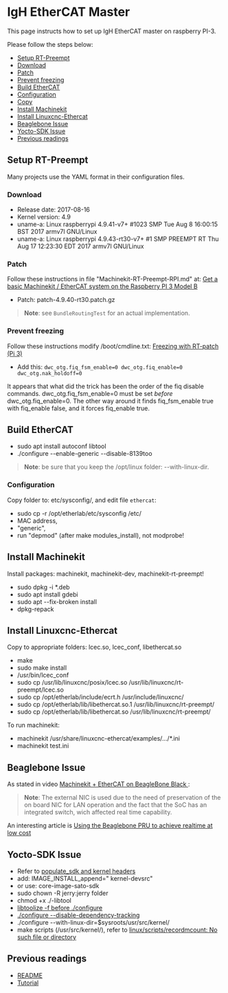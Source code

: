 # IgH EtherCAT Master

This page instructs how to set up IgH EtherCAT master on raspberry PI-3.

Please follow the steps below:

* [Setup RT-Preempt](#setup-rt-preempt)
 * [Download](#download)
 * [Patch](#patch)
 * [Prevent freezing](#prevent-freezing)
* [Build EtherCAT](#build-ethercat)
 * [Configuration](#configuration)
 * [Copy](#copy)
* [Install Machinekit](#install-machinekit)
* [Install Linuxcnc-Ethercat](#install-linuxcnc-ethercat)
* [Beaglebone Issue](#beaglebone-issue)
* [Yocto-SDK Issue](#yocto-sdk-issue)
* [Previous readings](#previous-readings)

## Setup RT-Preempt

Many projects use the YAML format in their configuration files.

### Download

* Release date: 2017-08-16
* Kernel version: 4.9
* uname-a: Linux raspberrypi 4.9.41-v7+ #1023 SMP Tue Aug 8 16:00:15 BST 2017 armv7l GNU/Linux
* uname-a: Linux raspberrypi 4.9.43-rt30-v7+ #1 SMP PREEMPT RT Thu Aug 17 12:23:30 EDT 2017 armv7l GNU/Linux

### Patch

Follow these instructions in file "Machinekit-RT-Preempt-RPI.md" at: [Get a basic Machinekit / EtherCAT system on the Raspberry PI 3 Model B](https://github.com/koppi/mk)

* Patch: patch-4.9.40-rt30.patch.gz

> **Note**: see `BundleRoutingTest` for an actual implementation.

### Prevent freezing

Follow these instructions modify /boot/cmdline.txt: [Freezing with RT-patch (Pi 3)](https://www.raspberrypi.org/forums/viewtopic.php?f=29&t=159170)

* Add this: `dwc_otg.fiq_fsm_enable=0 dwc_otg.fiq_enable=0 dwc_otg.nak_holdoff=0`

It appears that what did the trick has been the order of the fiq disable commands. dwc_otg.fiq_fsm_enable=0 must be set *before* dwc_otg.fiq_enable=0. The other way around it finds fiq_fsm_enable true with fiq_enable false, and it forces fiq_enable true.

## Build EtherCAT

* sudo apt install autoconf libtool
* ./configure --enable-generic --disable-8139too

> **Note**: be sure that you keep the /opt/linux folder: --with-linux-dir.

### Configuration

Copy folder to: etc/sysconfig/, and edit file `ethercat`:
* sudo cp -r /opt/etherlab/etc/sysconfig /etc/
* MAC address,
* "generic",
* run "depmod" (after make modules_install), not modprobe!

## Install Machinekit

Install packages: machinekit, machinekit-dev, machinekit-rt-preempt!
* sudo dpkg -i *.deb
* sudo apt install gdebi
* sudo apt --fix-broken install
* dpkg-repack

## Install Linuxcnc-Ethercat

Copy to appropriate folders: lcec.so, lcec_conf, libethercat.so
* make
* sudo make install
* /usr/bin/lcec_conf
* sudo cp /usr/lib/linuxcnc/posix/lcec.so /usr/lib/linuxcnc/rt-preempt/lcec.so
* sudo cp /opt/etherlab/include/ecrt.h /usr/include/linuxcnc/
* sudo cp /opt/etherlab/lib/libethercat.so.1 /usr/lib/linuxcnc/rt-preempt/
* sudo cp /opt/etherlab/lib/libethercat.so /usr/lib/linuxcnc/rt-preempt/

To run machinekit:
* machinekit /usr/share/linuxcnc-ethercat/examples/.../*.ini
* machinekit test.ini

## Beaglebone Issue

As stated in video [Machinekit + EtherCAT on BeagleBone Black ](https://www.youtube.com/watch?v=M1LxQBjttWg):

> **Note**: The external NIC is used due to the need of preservation of the on board NIC
> for LAN operation and the fact that the SoC has an integrated switch, wich affected real
> time capability.

An interesting article is [Using the Beaglebone PRU to achieve realtime at low cost](https://www.embeddedrelated.com/showarticle/586.php)

## Yocto-SDK Issue

* Refer to [populate_sdk and kernel headers](https://lists.yoctoproject.org/pipermail/yocto/2015-July/025475.html)
* add: IMAGE_INSTALL_append=" kernel-devsrc"
* or use: core-image-sato-sdk
* sudo chown -R jerry:jerry folder
* chmod +x ./-libtool
* [libtoolize -f before ./configure](https://github.com/Achillefs/geoip/issues/3)
* [./configure --disable-dependency-tracking](https://github.com/joakim666/colortail/issues/14)
* ./configure --with-linux-dir=$sysroots/usr/src/kernel/
* make scripts (/usr/src/kernel/), refer to [linux/scripts/recordmcount: No such file or directory](https://stackoverflow.com/questions/13766383/linux-scripts-recordmcount-no-such-file-or-directory)

## Previous readings

* [README](../README.md)
* [Tutorial](01-tutorial.md)
